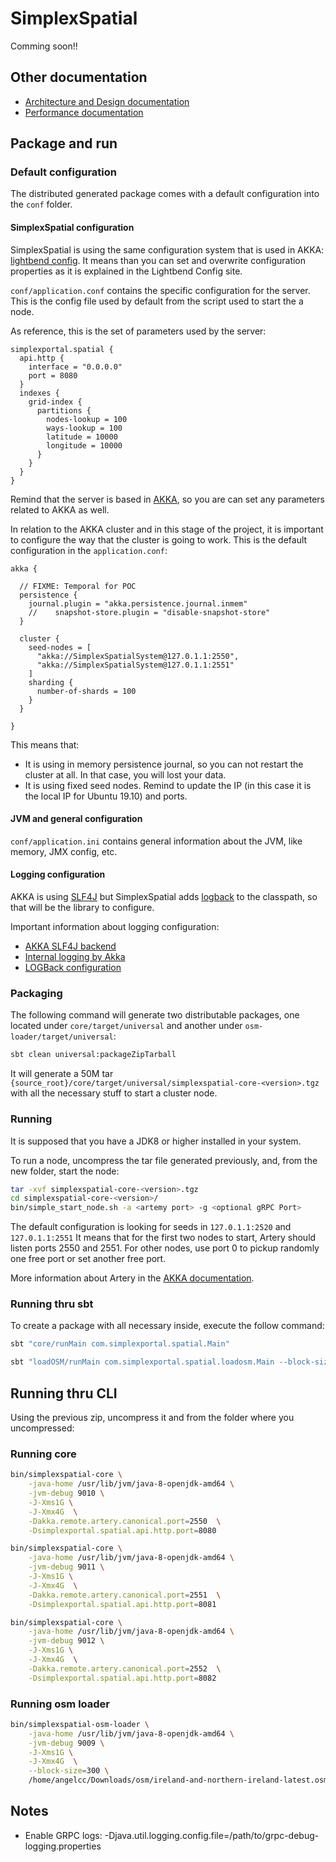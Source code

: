 # SimplexSpatial

Comming soon!!

## Other documentation

- [Architecture and Design documentation](doc/architecture.md)
- [Performance documentation](doc/performance.md)


## Package and run

### Default configuration

The distributed generated package comes with a default configuration
into the `conf` folder.

#### SimplexSpatial configuration
SimplexSpatial is using the same configuration system that is used in
AKKA: [lightbend config](https://github.com/lightbend/config). It means
than you can set and overwrite configuration properties as it is
explained in the Lightbend Config site.

`conf/application.conf` contains the specific configuration for the
server. This is the config file used by default from the script used to
start the a node.

As reference, this is the set of parameters used by the server:
```
simplexportal.spatial {
  api.http {
    interface = "0.0.0.0"
    port = 8080
  }
  indexes {
    grid-index {
      partitions {
        nodes-lookup = 100
        ways-lookup = 100
        latitude = 10000
        longitude = 10000
      }
    }
  }
}

```

Remind that the server is based in [AKKA](https://akka.io/), so you are
can set any parameters related to AKKA as well.

In relation to the AKKA cluster and in this stage of the project, it is
important to configure the way that the cluster is going to work. This
is the default configuration in the `application.conf`:
```
akka {

  // FIXME: Temporal for POC
  persistence {
    journal.plugin = "akka.persistence.journal.inmem"
    //    snapshot-store.plugin = "disable-snapshot-store"
  }

  cluster {
    seed-nodes = [
      "akka://SimplexSpatialSystem@127.0.1.1:2550",
      "akka://SimplexSpatialSystem@127.0.1.1:2551"
    ]
    sharding {
      number-of-shards = 100
    }
  }

}
```

This means that:
- It is using in memory persistence journal, so you can not restart the
  cluster at all. In that case, you will lost your data.
- It is using fixed seed nodes. Remind to update the IP (in this case it
  is the local IP for Ubuntu 19.10) and ports.

#### JVM and general configuration
`conf/application.ini` contains general information about the JVM, like
memory, JMX config, etc.

#### Logging configuration
AKKA is using [SLF4J](http://www.slf4j.org/) but SimplexSpatial adds
[logback](http://logback.qos.ch/) to the classpath, so that will be the
library to configure.

Important information about logging configuration:
- [AKKA SLF4J backend](https://doc.akka.io/docs/akka/current/typed/logging.html#slf4j-backend)
- [Internal logging by Akka](https://doc.akka.io/docs/akka/current/typed/logging.html#internal-logging-by-akka)
- [LOGBack configuration](http://logback.qos.ch/manual/configuration.html)

### Packaging

The following command will generate two distributable packages, one located
under `core/target/universal` and another under `osm-loader/target/universal`:

```bash
sbt clean universal:packageZipTarball
```

It will generate a 50M tar `{source_root}/core/target/universal/simplexspatial-core-<version>.tgz`
with all the necessary stuff to start a cluster node.

### Running

It is supposed that you have a JDK8 or higher installed in your system.

To run a node, uncompress the tar file generated previously, and, from
the new folder, start the node:
```bash
tar -xvf simplexspatial-core-<version>.tgz
cd simplexspatial-core-<version>/
bin/simple_start_node.sh -a <artemy port> -g <optional gRPC Port>
```

The default configuration is looking for seeds in `127.0.1.1:2520` and
`127.0.1.1:2551` It means that for the first two nodes to start, Artery
should listen ports 2550 and 2551. For other nodes, use port 0 to pickup
randomly one free port or set another free port.

More information about Artery in the
[AKKA documentation](https://doc.akka.io/docs/akka/current/remoting-artery.html).

### Running thru sbt
To create a package with all necessary inside, execute the follow command:
```bash
sbt "core/runMain com.simplexportal.spatial.Main"
```

```bash
sbt "loadOSM/runMain com.simplexportal.spatial.loadosm.Main --block-size=300 /home/angelcerveraclaudio/Downloads/osm/ireland-and-northern-ireland-latest.osm.pbf"
```

## Running thru CLI
Using the previous zip, uncompress it and from the folder where you
uncompressed:

### Running core

```bash
bin/simplexspatial-core \
    -java-home /usr/lib/jvm/java-8-openjdk-amd64 \
    -jvm-debug 9010 \
    -J-Xms1G \
    -J-Xmx4G  \
    -Dakka.remote.artery.canonical.port=2550  \
    -Dsimplexportal.spatial.api.http.port=8080

bin/simplexspatial-core \
    -java-home /usr/lib/jvm/java-8-openjdk-amd64 \
    -jvm-debug 9011 \
    -J-Xms1G \
    -J-Xmx4G  \
    -Dakka.remote.artery.canonical.port=2551  \
    -Dsimplexportal.spatial.api.http.port=8081

bin/simplexspatial-core \
    -java-home /usr/lib/jvm/java-8-openjdk-amd64 \
    -jvm-debug 9012 \
    -J-Xms1G \
    -J-Xmx4G  \
    -Dakka.remote.artery.canonical.port=2552  \
    -Dsimplexportal.spatial.api.http.port=8082

```

### Running osm loader

```bash
bin/simplexspatial-osm-loader \
    -java-home /usr/lib/jvm/java-8-openjdk-amd64 \
    -jvm-debug 9009 \
    -J-Xms1G \
    -J-Xmx4G  \
    --block-size=300 \
    /home/angelcc/Downloads/osm/ireland-and-northern-ireland-latest.osm.pbf
```




## Notes

- Enable GRPC logs: -Djava.util.logging.config.file=/path/to/grpc-debug-logging.properties
